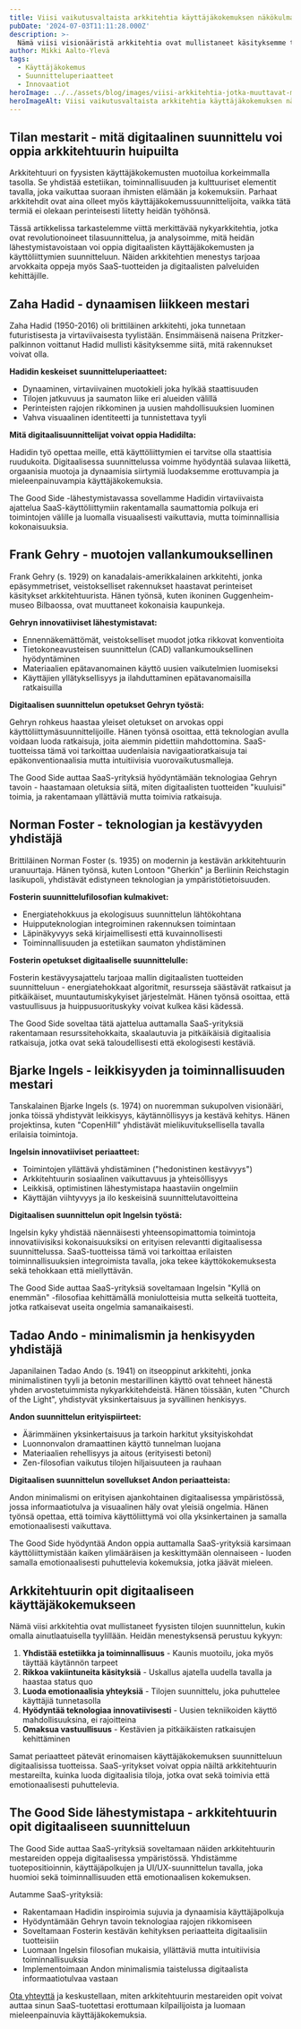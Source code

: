 ```yaml
---
title: Viisi vaikutusvaltaista arkkitehtia käyttäjäkokemuksen näkökulmasta
pubDate: '2024-07-03T11:11:28.000Z'
description: >-
  Nämä viisi visionääristä arkkitehtia ovat mullistaneet käsityksemme tilasta ja käyttäjäkokemuksesta. Heidän työnsä tarjoaa arvokkaita oppeja myös digitaalisen suunnittelun ammattilaisille, ja osoittaa kuinka muotoilu voi yhdistää teknologian, kestävyyden, estetiikan ja syvällisen käyttäjäkokemuksen.
author: Mikki Aalto-Ylevä
tags:
  - Käyttäjäkokemus
  - Suunnitteluperiaatteet
  - Innovaatiot
heroImage: ../../assets/blog/images/viisi-arkkitehtia-jotka-muuttavat-maailmaa/featured.jpg
heroImageAlt: Viisi vaikutusvaltaista arkkitehtia käyttäjäkokemuksen näkökulmasta
---
```


## Tilan mestarit - mitä digitaalinen suunnittelu voi oppia arkkitehtuurin huipuilta

Arkkitehtuuri on fyysisten käyttäjäkokemusten muotoilua korkeimmalla tasolla. Se yhdistää estetiikan, toiminnallisuuden ja kulttuuriset elementit tavalla, joka vaikuttaa suoraan ihmisten elämään ja kokemuksiin. Parhaat arkkitehdit ovat aina olleet myös käyttäjäkokemussuunnittelijoita, vaikka tätä termiä ei olekaan perinteisesti liitetty heidän työhönsä.

Tässä artikkelissa tarkastelemme viittä merkittävää nykyarkkitehtia, jotka ovat revolutionoineet tilasuunnittelua, ja analysoimme, mitä heidän lähestymistavoistaan voi oppia digitaalisten käyttäjäkokemusten ja käyttöliittymien suunnitteluun. Näiden arkkitehtien menestys tarjoaa arvokkaita oppeja myös SaaS-tuotteiden ja digitaalisten palveluiden kehittäjille.

## Zaha Hadid - dynaamisen liikkeen mestari

Zaha Hadid (1950-2016) oli brittiläinen arkkitehti, joka tunnetaan futuristisesta ja virtaviivaisesta tyylistään. Ensimmäisenä naisena Pritzker-palkinnon voittanut Hadid mullisti käsityksemme siitä, mitä rakennukset voivat olla.

**Hadidin keskeiset suunnitteluperiaatteet:**

* Dynaaminen, virtaviivainen muotokieli joka hylkää staattisuuden
* Tilojen jatkuvuus ja saumaton liike eri alueiden välillä
* Perinteisten rajojen rikkominen ja uusien mahdollisuuksien luominen
* Vahva visuaalinen identiteetti ja tunnistettava tyyli

**Mitä digitaalisuunnittelijat voivat oppia Hadidilta:**

Hadidin työ opettaa meille, että käyttöliittymien ei tarvitse olla staattisia ruudukoita. Digitaalisessa suunnittelussa voimme hyödyntää sulavaa liikettä, orgaanisia muotoja ja dynaamisia siirtymiä luodaksemme erottuvampia ja mieleenpainuvampia käyttäjäkokemuksia.

The Good Side -lähestymistavassa sovellamme Hadidin virtaviivaista ajattelua SaaS-käyttöliittymiin rakentamalla saumattomia polkuja eri toimintojen välille ja luomalla visuaalisesti vaikuttavia, mutta toiminnallisia kokonaisuuksia.

## Frank Gehry - muotojen vallankumouksellinen

Frank Gehry (s. 1929) on kanadalais-amerikkalainen arkkitehti, jonka epäsymmetriset, veistokselliset rakennukset haastavat perinteiset käsitykset arkkitehtuurista. Hänen työnsä, kuten ikoninen Guggenheim-museo Bilbaossa, ovat muuttaneet kokonaisia kaupunkeja.

**Gehryn innovatiiviset lähestymistavat:**

* Ennennäkemättömät, veistokselliset muodot jotka rikkovat konventioita
* Tietokoneavusteisen suunnittelun (CAD) vallankumouksellinen hyödyntäminen
* Materiaalien epätavanomainen käyttö uusien vaikutelmien luomiseksi
* Käyttäjien yllätyksellisyys ja ilahduttaminen epätavanomaisilla ratkaisuilla

**Digitaalisen suunnittelun opetukset Gehryn työstä:**

Gehryn rohkeus haastaa yleiset oletukset on arvokas oppi käyttöliittymäsuunnittelijoille. Hänen työnsä osoittaa, että teknologian avulla voidaan luoda ratkaisuja, joita aiemmin pidettiin mahdottomina. SaaS-tuotteissa tämä voi tarkoittaa uudenlaisia navigaatioratkaisuja tai epäkonventionaalisia mutta intuitiivisia vuorovaikutusmalleja.

The Good Side auttaa SaaS-yrityksiä hyödyntämään teknologiaa Gehryn tavoin - haastamaan oletuksia siitä, miten digitaalisten tuotteiden "kuuluisi" toimia, ja rakentamaan yllättäviä mutta toimivia ratkaisuja.

## Norman Foster - teknologian ja kestävyyden yhdistäjä

Brittiläinen Norman Foster (s. 1935) on modernin ja kestävän arkkitehtuurin uranuurtaja. Hänen työnsä, kuten Lontoon "Gherkin" ja Berliinin Reichstagin lasikupoli, yhdistävät edistyneen teknologian ja ympäristötietoisuuden.

**Fosterin suunnittelufilosofian kulmakivet:**

* Energiatehokkuus ja ekologisuus suunnittelun lähtökohtana
* Huipputeknologian integroiminen rakennuksen toimintaan
* Läpinäkyvyys sekä kirjaimellisesti että kuvainnollisesti
* Toiminnallisuuden ja estetiikan saumaton yhdistäminen

**Fosterin opetukset digitaaliselle suunnittelulle:**

Fosterin kestävyysajattelu tarjoaa mallin digitaalisten tuotteiden suunnitteluun - energiatehokkaat algoritmit, resursseja säästävät ratkaisut ja pitkäikäiset, muuntautumiskykyiset järjestelmät. Hänen työnsä osoittaa, että vastuullisuus ja huippusuorituskyky voivat kulkea käsi kädessä.

The Good Side soveltaa tätä ajattelua auttamalla SaaS-yrityksiä rakentamaan resurssitehokkaita, skaalautuvia ja pitkäikäisiä digitaalisia ratkaisuja, jotka ovat sekä taloudellisesti että ekologisesti kestäviä.

## Bjarke Ingels - leikkisyyden ja toiminnallisuuden mestari

Tanskalainen Bjarke Ingels (s. 1974) on nuoremman sukupolven visionääri, jonka töissä yhdistyvät leikkisyys, käytännöllisyys ja kestävä kehitys. Hänen projektinsa, kuten "CopenHill" yhdistävät mielikuvituksellisella tavalla erilaisia toimintoja.

**Ingelsin innovatiiviset periaatteet:**

* Toimintojen yllättävä yhdistäminen ("hedonistinen kestävyys")
* Arkkitehtuurin sosiaalinen vaikuttavuus ja yhteisöllisyys
* Leikkisä, optimistinen lähestymistapa haastaviin ongelmiin
* Käyttäjän viihtyvyys ja ilo keskeisinä suunnittelutavoitteina

**Digitaalisen suunnittelun opit Ingelsin työstä:**

Ingelsin kyky yhdistää näennäisesti yhteensopimattomia toimintoja innovatiivisiksi kokonaisuuksiksi on erityisen relevantti digitaalisessa suunnittelussa. SaaS-tuotteissa tämä voi tarkoittaa erilaisten toiminnallisuuksien integroimista tavalla, joka tekee käyttökokemuksesta sekä tehokkaan että miellyttävän.

The Good Side auttaa SaaS-yrityksiä soveltamaan Ingelsin "Kyllä on enemmän" -filosofiaa kehittämällä moniulotteisia mutta selkeitä tuotteita, jotka ratkaisevat useita ongelmia samanaikaisesti.

## Tadao Ando - minimalismin ja henkisyyden yhdistäjä

Japanilainen Tadao Ando (s. 1941) on itseoppinut arkkitehti, jonka minimalistinen tyyli ja betonin mestarillinen käyttö ovat tehneet hänestä yhden arvostetuimmista nykyarkkitehdeistä. Hänen töissään, kuten "Church of the Light", yhdistyvät yksinkertaisuus ja syvällinen henkisyys.

**Andon suunnittelun erityispiirteet:**

* Äärimmäinen yksinkertaisuus ja tarkoin harkitut yksityiskohdat
* Luonnonvalon dramaattinen käyttö tunnelman luojana
* Materiaalien rehellisyys ja aitous (erityisesti betoni)
* Zen-filosofian vaikutus tilojen hiljaisuuteen ja rauhaan

**Digitaalisen suunnittelun sovellukset Andon periaatteista:**

Andon minimalismi on erityisen ajankohtainen digitaalisessa ympäristössä, jossa informaatiotulva ja visuaalinen häly ovat yleisiä ongelmia. Hänen työnsä opettaa, että toimiva käyttöliittymä voi olla yksinkertainen ja samalla emotionaalisesti vaikuttava.

The Good Side hyödyntää Andon oppia auttamalla SaaS-yrityksiä karsimaan käyttöliittymistään kaiken ylimääräisen ja keskittymään olennaiseen - luoden samalla emotionaalisesti puhuttelevia kokemuksia, jotka jäävät mieleen.

## Arkkitehtuurin opit digitaaliseen käyttäjäkokemukseen

Nämä viisi arkkitehtia ovat mullistaneet fyysisten tilojen suunnittelun, kukin omalla ainutlaatuisella tyylillään. Heidän menestyksensä perustuu kykyyn:

1. **Yhdistää estetiikka ja toiminnallisuus** - Kaunis muotoilu, joka myös täyttää käytännön tarpeet
2. **Rikkoa vakiintuneita käsityksiä** - Uskallus ajatella uudella tavalla ja haastaa status quo
3. **Luoda emotionaalisia yhteyksiä** - Tilojen suunnittelu, joka puhuttelee käyttäjiä tunnetasolla
4. **Hyödyntää teknologiaa innovatiivisesti** - Uusien tekniikoiden käyttö mahdollisuuksina, ei rajoitteina
5. **Omaksua vastuullisuus** - Kestävien ja pitkäikäisten ratkaisujen kehittäminen

Samat periaatteet pätevät erinomaisen käyttäjäkokemuksen suunnitteluun digitaalisissa tuotteissa. SaaS-yritykset voivat oppia näiltä arkkitehtuurin mestareilta, kuinka luoda digitaalisia tiloja, jotka ovat sekä toimivia että emotionaalisesti puhuttelevia.

## The Good Side lähestymistapa - arkkitehtuurin opit digitaaliseen suunnitteluun

The Good Side auttaa SaaS-yrityksiä soveltamaan näiden arkkitehtuurin mestareiden oppeja digitaalisessa ympäristössä. Yhdistämme tuotepositioinnin, käyttäjäpolkujen ja UI/UX-suunnittelun tavalla, joka huomioi sekä toiminnallisuuden että emotionaalisen kokemuksen.

Autamme SaaS-yrityksiä:

* Rakentamaan Hadidin inspiroimia sujuvia ja dynaamisia käyttäjäpolkuja
* Hyödyntämään Gehryn tavoin teknologiaa rajojen rikkomiseen
* Soveltamaan Fosterin kestävän kehityksen periaatteita digitaalisiin tuotteisiin
* Luomaan Ingelsin filosofian mukaisia, yllättäviä mutta intuitiivisia toiminnallisuuksia
* Implementoimaan Andon minimalismia taistelussa digitaalista informaatiotulvaa vastaan

[Ota yhteyttä](https://thegoodside.fi/contact) ja keskustellaan, miten arkkitehtuurin mestareiden opit voivat auttaa sinun SaaS-tuotettasi erottumaan kilpailijoista ja luomaan mieleenpainuvia käyttäjäkokemuksia.